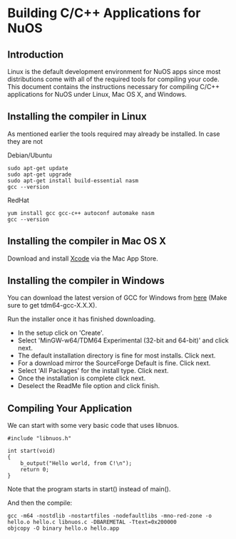 Building C/C++ Applications for NuOS
============================================

Introduction
------------

Linux is the default development environment for NuOS apps since most distributions come with all of the required tools for compiling your code. This document contains the instructions necessary for compiling C/C++ applications for NuOS under Linux, Mac OS X, and Windows.

Installing the compiler in Linux
--------------------------------

As mentioned earlier the tools required may already be installed. In case they are not 

Debian/Ubuntu

	sudo apt-get update
	sudo apt-get upgrade
	sudo apt-get install build-essential nasm
	gcc --version

RedHat

	yum install gcc gcc-c++ autoconf automake nasm
	gcc --version


Installing the compiler in Mac OS X
-----------------------------------

Download and install [Xcode](http://itunes.apple.com/us/app/xcode/id497799835) via the Mac App Store.


Installing the compiler in Windows
----------------------------------

You can download the latest version of GCC for Windows from [here](http://tdm-gcc.tdragon.net/download) (Make sure to get tdm64-gcc-X.X.X).

Run the installer once it has finished downloading.

- In the setup click on 'Create'.
- Select 'MinGW-w64/TDM64 Experimental (32-bit and 64-bit)' and click next.
- The default installation directory is fine for most installs. Click next.
- For a download mirror the SourceForge Default is fine. Click next.
- Select 'All Packages' for the install type. Click next.
- Once the installation is complete click next.
- Deselect the ReadMe file option and click finish.


Compiling Your Application
--------------------------

We can start with some very basic code that uses libnuos.

	#include "libnuos.h"
	
	int start(void)
	{
		b_output("Hello world, from C!\n");
		return 0;
	}

Note that the program starts in start() instead of main().

And then the compile:

	gcc -m64 -nostdlib -nostartfiles -nodefaultlibs -mno-red-zone -o hello.o hello.c libnuos.c -DBAREMETAL -Ttext=0x200000
	objcopy -O binary hello.o hello.app

